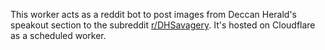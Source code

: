 This worker acts as a reddit bot to post images from Deccan Herald's speakout section to the subreddit [r/DHSavagery](https://old.reddit.com/r/DHSavagery/). It's hosted on Cloudflare as a scheduled worker.
